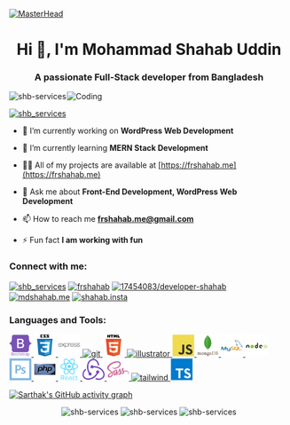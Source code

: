 [![MasterHead](https://github.com/shb-services/shb-services/blob/main/68747470733a2f2f63686b736b696c6c732e636f6d2f77702d636f6e74656e742f75706c6f6164732f323032302f30342f504e432d416e696d617465642d42616e6e6572732e676966.gif)](https://frshahab.me)
<h1 align="center">Hi 👋, I'm Mohammad Shahab Uddin</h1>
<h3 align="center">A passionate Full-Stack developer from Bangladesh</h3>

<img align="right" alt="Coding" width="400" src="https://miro.medium.com/max/680/1*IRGHmiGsa16stedQvIaZfw.gif">


<p align="left"> <img src="https://komarev.com/ghpvc/?username=shb-services&label=Profile%20views&color=0e75b6&style=flat" alt="shb-services" /> </p>


<p align="left"> <a href="https://twitter.com/shb_services" target="blank"><img src="https://img.shields.io/twitter/follow/shb_services?logo=twitter&style=for-the-badge" alt="shb_services" /></a> </p>

- 🔭 I’m currently working on **WordPress Web Development**

- 🌱 I’m currently learning **MERN Stack Development**

- 👨‍💻 All of my projects are available at [https://frshahab.me](https://frshahab.me)

- 💬 Ask me about **Front-End Development, WordPress Web Development**

- 📫 How to reach me **frshahab.me@gmail.com**

- ⚡ Fun fact **I am working with fun**

<h3 align="left">Connect with me:</h3>
<p align="left">
<a href="https://twitter.com/shb_services" target="blank"><img align="center" src="https://raw.githubusercontent.com/rahuldkjain/github-profile-readme-generator/master/src/images/icons/Social/twitter.svg" alt="shb_services" height="30" width="40" /></a>
<a href="https://linkedin.com/in/frshahab" target="blank"><img align="center" src="https://raw.githubusercontent.com/rahuldkjain/github-profile-readme-generator/master/src/images/icons/Social/linked-in-alt.svg" alt="frshahab" height="30" width="40" /></a>
<a href="https://stackoverflow.com/users/17454083/developer-shahab" target="blank"><img align="center" src="https://raw.githubusercontent.com/rahuldkjain/github-profile-readme-generator/master/src/images/icons/Social/stack-overflow.svg" alt="17454083/developer-shahab" height="30" width="40" /></a>
<a href="https://fb.com/mdshahab.me" target="blank"><img align="center" src="https://raw.githubusercontent.com/rahuldkjain/github-profile-readme-generator/master/src/images/icons/Social/facebook.svg" alt="mdshahab.me" height="30" width="40" /></a>
<a href="https://instagram.com/shahab.insta" target="blank"><img align="center" src="https://raw.githubusercontent.com/rahuldkjain/github-profile-readme-generator/master/src/images/icons/Social/instagram.svg" alt="shahab.insta" height="30" width="40" /></a>
</p>

<h3 align="left">Languages and Tools:</h3>
<p align="left"> <a href="https://getbootstrap.com" target="_blank" rel="noreferrer"> <img src="https://raw.githubusercontent.com/devicons/devicon/master/icons/bootstrap/bootstrap-plain-wordmark.svg" alt="bootstrap" width="40" height="40"/> </a> <a href="https://www.w3schools.com/css/" target="_blank" rel="noreferrer"> <img src="https://raw.githubusercontent.com/devicons/devicon/master/icons/css3/css3-original-wordmark.svg" alt="css3" width="40" height="40"/> </a> <a href="https://expressjs.com" target="_blank" rel="noreferrer"> <img src="https://raw.githubusercontent.com/devicons/devicon/master/icons/express/express-original-wordmark.svg" alt="express" width="40" height="40"/> </a> <a href="https://git-scm.com/" target="_blank" rel="noreferrer"> <img src="https://www.vectorlogo.zone/logos/git-scm/git-scm-icon.svg" alt="git" width="40" height="40"/> </a> <a href="https://www.w3.org/html/" target="_blank" rel="noreferrer"> <img src="https://raw.githubusercontent.com/devicons/devicon/master/icons/html5/html5-original-wordmark.svg" alt="html5" width="40" height="40"/> </a> <a href="https://www.adobe.com/in/products/illustrator.html" target="_blank" rel="noreferrer"> <img src="https://www.vectorlogo.zone/logos/adobe_illustrator/adobe_illustrator-icon.svg" alt="illustrator" width="40" height="40"/> </a> <a href="https://developer.mozilla.org/en-US/docs/Web/JavaScript" target="_blank" rel="noreferrer"> <img src="https://raw.githubusercontent.com/devicons/devicon/master/icons/javascript/javascript-original.svg" alt="javascript" width="40" height="40"/> </a> <a href="https://www.mongodb.com/" target="_blank" rel="noreferrer"> <img src="https://raw.githubusercontent.com/devicons/devicon/master/icons/mongodb/mongodb-original-wordmark.svg" alt="mongodb" width="40" height="40"/> </a> <a href="https://www.mysql.com/" target="_blank" rel="noreferrer"> <img src="https://raw.githubusercontent.com/devicons/devicon/master/icons/mysql/mysql-original-wordmark.svg" alt="mysql" width="40" height="40"/> </a> <a href="https://nodejs.org" target="_blank" rel="noreferrer"> <img src="https://raw.githubusercontent.com/devicons/devicon/master/icons/nodejs/nodejs-original-wordmark.svg" alt="nodejs" width="40" height="40"/> </a> <a href="https://www.photoshop.com/en" target="_blank" rel="noreferrer"> <img src="https://raw.githubusercontent.com/devicons/devicon/master/icons/photoshop/photoshop-line.svg" alt="photoshop" width="40" height="40"/> </a> <a href="https://www.php.net" target="_blank" rel="noreferrer"> <img src="https://raw.githubusercontent.com/devicons/devicon/master/icons/php/php-original.svg" alt="php" width="40" height="40"/> </a> <a href="https://reactjs.org/" target="_blank" rel="noreferrer"> <img src="https://raw.githubusercontent.com/devicons/devicon/master/icons/react/react-original-wordmark.svg" alt="react" width="40" height="40"/> </a> <a href="https://redux.js.org" target="_blank" rel="noreferrer"> <img src="https://raw.githubusercontent.com/devicons/devicon/master/icons/redux/redux-original.svg" alt="redux" width="40" height="40"/> </a> <a href="https://sass-lang.com" target="_blank" rel="noreferrer"> <img src="https://raw.githubusercontent.com/devicons/devicon/master/icons/sass/sass-original.svg" alt="sass" width="40" height="40"/> </a> <a href="https://tailwindcss.com/" target="_blank" rel="noreferrer"> <img src="https://www.vectorlogo.zone/logos/tailwindcss/tailwindcss-icon.svg" alt="tailwind" width="40" height="40"/> </a> <a href="https://www.typescriptlang.org/" target="_blank" rel="noreferrer"> <img src="https://raw.githubusercontent.com/devicons/devicon/master/icons/typescript/typescript-original.svg" alt="typescript" width="40" height="40"/> </a> </p>

[![Sarthak's GitHub activity graph](https://activity-graph.herokuapp.com/graph?username=shb-services&&theme=xcode)](https://github.com/shb-services)

<p align="center"> 
  <img height="180em" width="400" src="https://github-readme-stats.vercel.app/api?username=shb-services&show_icons=true&theme=tokyonight" alt="shb-services" /> 
  <img height="180em" width="400" src="https://github-readme-stats.vercel.app/api/top-langs/?username=shb-services&layout=compact&theme=tokyonight" alt="shb-services" />
  <img height="180em" width="400" src="https://github-readme-streak-stats.herokuapp.com/?user=shb-services&&theme=tokyonight" alt="shb-services"/>
</p>
